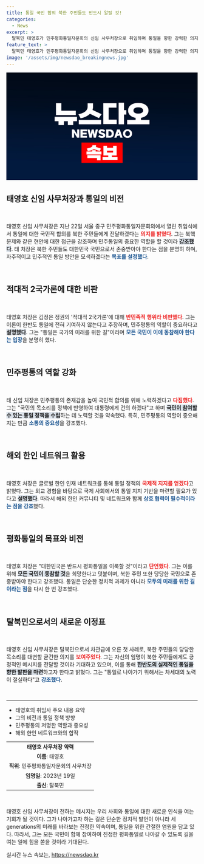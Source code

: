 ```yaml
---
title: 통일 국민 합의 북한 주민들도 반드시 알릴 것!
categories:
  - News
excerpt: >
  탈북민 태영호가 민주평화통일자문회의 신임 사무처장으로 취임하며 통일을 향한 강력한 의지를 밝혔다. 북한 주민에게도 통일 메시지를 전할 계획이며, 국제사회 지지 확보에 나선다.
feature_text: >
  탈북민 태영호가 민주평화통일자문회의 신임 사무처장으로 취임하며 통일을 향한 강력한 의지를 밝혔다. 북한 주민에게도 통일 메시지를 전할 계획이며, 국제사회 지지 확보에 나선다.
image: '/assets/img/newsdao_breakingnews.jpg'
---
```


<p><img src="/assets/img/newsdao_breakingnews.jpg" alt="ontimetimes 속보" /></p>

<h2 data-ke-size="size26">태영호 신임 사무처장과 통일의 비전</h2>

<p data-ke-size="size16">&nbsp;</p>

<p>태영호 신임 사무처장은 지난 22일 서울 중구 민주평화통일자문회의에서 열린 취임식에서 통일에 대한 국민적 합의를 북한 주민들에게 전달하겠다는 <b><span style="color: #ee2323;">의지를 밝혔다</span></b>. 그는 북핵 문제와 같은 현안에 대한 접근을 강조하며 민주통일의 중요한 역할을 할 것이라 <b><span style="background-color: #21538527;">강조했다</span></b>. 태 처장은 북한 주민들도 대한민국 국민으로서 존중받아야 한다는 점을 분명히 하며, 자주적이고 민주적인 통일 방안을 모색하겠다는 <b><span style="color: #1a5490;">목표를 설정했다</span></b>.</p>

<p data-ke-size="size16">&nbsp;</p>

<h2 data-ke-size="size26">적대적 2국가론에 대한 비판</h2>

<p data-ke-size="size16">&nbsp;</p>

<p>태영호 처장은 김정은 정권의 '적대적 2국가론'에 대해 <b><span style="color: #ee2323;">반민족적 행위라 비판했다</span></b>. 그는 이론이 한반도 통일에 전혀 기여하지 않는다고 주장하며, 민주평통의 역할이 중요하다고 <b><span style="background-color: #21538527;">설명했다</span></b>. 그는 "통일은 국가의 미래를 위한 길"이라며 <b><span style="color: #1a5490;">모든 국민이 이에 동참해야 한다는 입장</span></b>을 분명히 했다.</p>

<p data-ke-size="size16">&nbsp;</p>

<h2 data-ke-size="size26">민주평통의 역할 강화</h2>

<p data-ke-size="size16">&nbsp;</p>

<p>태 신임 처장은 민주평통의 존재감을 높여 국민적 합의를 위해 노력하겠다고 <b><span style="color: #ee2323;">다짐했다</span></b>. 그는 "국민의 목소리를 정책에 반영하여 대통령에게 건의 하겠다"고 하며 <b><span style="background-color: #21538527;">국민이 참여할 수 있는 통일 정책을 수립</span></b>하는 데 노력할 것을 약속했다. 특히, 민주평통의 역할이 중요해지는 만큼 <b><span style="color: #1a5490;">소통의 중요성</span></b>을 강조했다.</p>

<p data-ke-size="size16">&nbsp;</p>

<h2 data-ke-size="size26">해외 한인 네트워크 활용</h2>

<p data-ke-size="size16">&nbsp;</p>

<p>태영호 처장은 글로벌 한인 인재 네트워크를 통해 통일 정책의 <b><span style="color: #ee2323;">국제적 지지를 얻겠다</span></b>고 밝혔다. 그는 외교 경험을 바탕으로 국제 사회에서의 통일 지지 기반을 마련할 필요가 있다고 <b><span style="background-color: #21538527;">설명했다</span></b>. 따라서 해외 한인 커뮤니티 및 네트워크와 함께 <b><span style="color: #1a5490;">상호 협력이 필수적이라는 점을 강조</span></b>했다.</p>

<p data-ke-size="size16">&nbsp;</p>

<h2 data-ke-size="size26">평화통일의 목표와 비전</h2>

<p data-ke-size="size16">&nbsp;</p>

<p>태영호 처장은 "대한민국은 반드시 평화통일을 이룩할 것"이라고 <b><span style="color: #ee2323;">단언했다</span></b>. 그는 이를 위해 <b><span style="background-color: #21538527;">모든 국민이 동참할 것</span></b>을 희망한다고 덧붙이며, 북한 주민 또한 당당한 국민으로 존중받아야 한다고 강조했다. 통일은 단순한 정치적 과제가 아니라 <b><span style="color: #1a5490;">모두의 미래를 위한 길이라는 점</span></b>을 다시 한 번 강조했다.</p>

<p data-ke-size="size16">&nbsp;</p>

<h2 data-ke-size="size26">탈북민으로서의 새로운 이정표</h2>

<p data-ke-size="size16">&nbsp;</p>

<p>태영호 신임 사무처장은 탈북민으로서 차관급에 오른 첫 사례로, 북한 주민들의 당당한 목소리를 대변할 굳건한 의지를 <b><span style="color: #ee2323;">보여주었다</span></b>. 그는 자신의 임명이 북한 주민들에게도 긍정적인 메시지를 전달할 것이라 기대하고 있으며, 이를 통해 <b><span style="background-color: #21538527;">한반도의 실제적인 통일을 향한 발판을 마련</span></b>하고자 한다고 밝혔다. 그는 "통일로 나아가기 위해서는 차세대의 노력이 절실하다"고 <b><span style="color: #1a5490;">강조했다</span></b>.</p>

<p data-ke-size="size16">&nbsp;</p>

<hr>

<ul>
    <li>태영호의 취임사 주요 내용 요약</li>
    <li>그의 비전과 통일 정책 방향</li>
    <li>민주평통의 저명한 역할과 중요성</li>
    <li>해외 한인 네트워크와의 합작</li>
</ul>

<table style="width: 100%;">
    <tbody>
        <tr>
            <td style="text-align: center; height: 17px;"><b>태영호 사무처장 약력</b></td>
        </tr>
        <tr>
            <td style="text-align: center; height: 17px;"><b>이름</b>: 태영호</td>
        </tr>
        <tr>
            <td style="text-align: center; height: 17px;"><b>직위</b>: 민주평화통일자문회의 사무처장</td>
        </tr>
        <tr>
            <td style="text-align: center; height: 17px;"><b>임명일</b>: 2023년 19일</td>
        </tr>
        <tr>
            <td style="text-align: center; height: 17px;"><b>출신</b>: 탈북민</td>
        </tr>
    </tbody>
</table>

<p data-ke-size="size16">&nbsp;</p>

<p>태영호 신임 사무처장이 전하는 메시지는 우리 사회와 통일에 대한 새로운 인식을 여는 기회가 될 것이다. 그가 나아가고자 하는 길은 단순한 정치적 발언이 아니라 세 generations의 미래를 바라보는 진정한 약속이며, 통일을 위한 간절한 염원을 담고 있다. 따라서, 그는 모든 국민이 함께 참여하여 진정한 평화통일로 나아갈 수 있도록 길을 여는 일에 힘을 쏟을 것이라 기대된다.</p>
실시간 뉴스 속보는, <a href="https://newsdao.kr" rel="dofollow">https://newsdao.kr</a>


